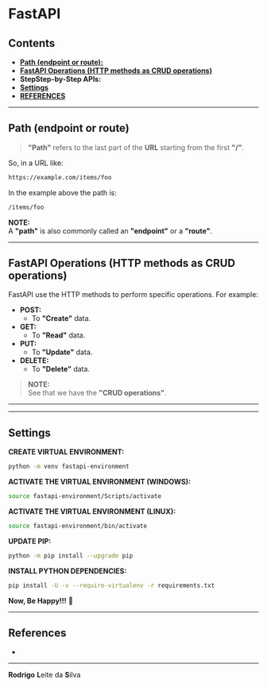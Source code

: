 # FastAPI

## Contents

 - [**Path (endpoint or route):**](#intro-to-endpoints)
 - [**FastAPI Operations (HTTP methods as CRUD operations)**](#intro-to-operations)
 - **StepStep-by-Step APIs:**
 - [**Settings**](#settings)
 - [**REFERENCES**](#ref)
<!--- 
[WHITESPACE RULES]
- Same topic = "10" Whitespace character.
- Different topic = "50" Whitespace character.
--->




















































<!--- ( Path (endpoint or route) ) --->

---

<div id="intro-to-endpoints"></div>

## Path (endpoint or route)

> **"Path"** refers to the last part of the **URL** starting from the first **"/"**.

So, in a URL like:

```bash
https://example.com/items/foo
```

In the example above the path is:

```bash
/items/foo
```

**NOTE:**  
A **"path"** is also commonly called an **"endpoint"** or a **"route"**.



















































<!--- ( FastAPI Operations (HTTP methods) ) --->

---

<div id="intro-to-operations"></div>

## FastAPI Operations (HTTP methods as CRUD operations)

FastAPI use the HTTP methods to perform specific operations. For example:

 - **POST:**
   - To **"Create"** data.
 - **GET:**
   - To **"Read"** data.
 - **PUT:**
   - To **"Update"** data.
 - **DELETE:**
   - To **"Delete"** data.

> **NOTE:**  
> See that we have the **"CRUD operations"**.










































































































































































































































































































---













<!--- ( Settings ) --->

---

<div id="settings"></div>

## Settings

**CREATE VIRTUAL ENVIRONMENT:**  
```bash
python -m venv fastapi-environment
```

**ACTIVATE THE VIRTUAL ENVIRONMENT (WINDOWS):**  
```bash
source fastapi-environment/Scripts/activate
```

**ACTIVATE THE VIRTUAL ENVIRONMENT (LINUX):**  
```bash
source fastapi-environment/bin/activate
```

**UPDATE PIP:**
```bash
python -m pip install --upgrade pip
```

**INSTALL PYTHON DEPENDENCIES:**  
```bash
pip install -U -v --require-virtualenv -r requirements.txt
```

**Now, Be Happy!!!** 😬





<!--- ( References ) --->

---

<div id="ref"></div>

## References

 - []()

---

**Rodrigo** **L**eite da **S**ilva

